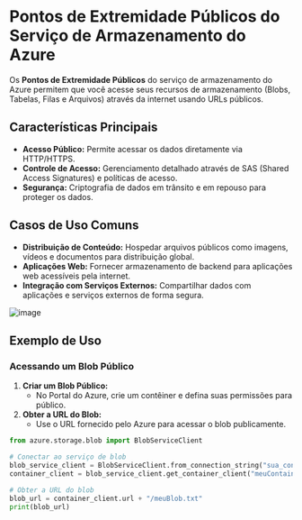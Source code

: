 # Pontos de Extremidade Públicos do Serviço de Armazenamento do Azure

Os **Pontos de Extremidade Públicos** do serviço de armazenamento do Azure permitem que você acesse seus recursos de armazenamento (Blobs, Tabelas, Filas e Arquivos) através da internet usando URLs públicos.

## Características Principais

- **Acesso Público:** Permite acessar os dados diretamente via HTTP/HTTPS.
- **Controle de Acesso:** Gerenciamento detalhado através de SAS (Shared Access Signatures) e políticas de acesso.
- **Segurança:** Criptografia de dados em trânsito e em repouso para proteger os dados.

## Casos de Uso Comuns

- **Distribuição de Conteúdo:** Hospedar arquivos públicos como imagens, vídeos e documentos para distribuição global.
- **Aplicações Web:** Fornecer armazenamento de backend para aplicações web acessíveis pela internet.
- **Integração com Serviços Externos:** Compartilhar dados com aplicações e serviços externos de forma segura.

![image](https://github.com/ftaveira-data/AZ-900/assets/115483835/be90b722-9227-4660-b9fa-add3758e7178)

## Exemplo de Uso

### Acessando um Blob Público

1. **Criar um Blob Público:**
   - No Portal do Azure, crie um contêiner e defina suas permissões para público.
2. **Obter a URL do Blob:**
   - Use o URL fornecido pelo Azure para acessar o blob publicamente.

```python
from azure.storage.blob import BlobServiceClient

# Conectar ao serviço de blob
blob_service_client = BlobServiceClient.from_connection_string("sua_connection_string")
container_client = blob_service_client.get_container_client("meuContainer")

# Obter a URL do blob
blob_url = container_client.url + "/meuBlob.txt"
print(blob_url)



